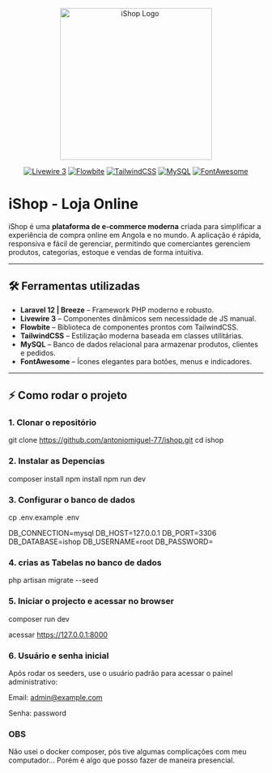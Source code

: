 <p align="center">
    <a href="#"><img src="" width="300" alt="iShop Logo"></a>
</p>

<p align="center">
    <a href="#"><img src="https://img.shields.io/badge/Livewire-3-blue" alt="Livewire 3"></a>
    <a href="#"><img src="https://img.shields.io/badge/Flowbite-v1.7-purple" alt="Flowbite"></a>
    <a href="#"><img src="https://img.shields.io/badge/TailwindCSS-v3.3-teal" alt="TailwindCSS"></a>
    <a href="#"><img src="https://img.shields.io/badge/MySQL-8.0-orange" alt="MySQL"></a>
    <a href="#"><img src="https://img.shields.io/badge/FontAwesome-v6-gray" alt="FontAwesome"></a>
</p>

# iShop - Loja Online

iShop é uma **plataforma de e-commerce moderna** criada para simplificar a experiência de compra online em Angola e no mundo. A aplicação é rápida, responsiva e fácil de gerenciar, permitindo que comerciantes gerenciem produtos, categorias, estoque e vendas de forma intuitiva.

---

## 🛠 Ferramentas utilizadas

- **Laravel 12 | Breeze** – Framework PHP moderno e robusto.  
- **Livewire 3** – Componentes dinâmicos sem necessidade de JS manual.  
- **Flowbite** – Biblioteca de componentes prontos com TailwindCSS.  
- **TailwindCSS** – Estilização moderna baseada em classes utilitárias.  
- **MySQL** – Banco de dados relacional para armazenar produtos, clientes e pedidos.  
- **FontAwesome** – Ícones elegantes para botões, menus e indicadores.

---

## ⚡ Como rodar o projeto

### 1. Clonar o repositório

git clone https://github.com/antoniomiguel-77/ishop.git
cd ishop
### 2. Instalar as Depencias

composer install
npm install
npm run dev


### 3. Configurar o banco de dados
cp .env.example .env

DB_CONNECTION=mysql
DB_HOST=127.0.0.1
DB_PORT=3306
DB_DATABASE=ishop
DB_USERNAME=root
DB_PASSWORD=

### 4. crias as Tabelas no banco de dados
php artisan migrate --seed


### 5. Iniciar o projecto e acessar no browser
composer run dev

acessar https://127.0.0.1:8000


### 6. Usuário e senha inicial
Após rodar os seeders, use o usuário padrão para acessar o painel administrativo:

Email: admin@example.com

Senha: password


### OBS
Não usei o docker composer, pós tive algumas complicações com meu computador...
Porém é algo que posso fazer de maneira presencial.